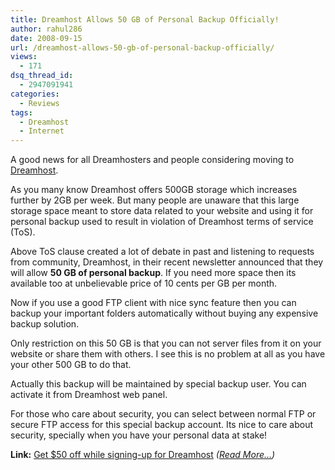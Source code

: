 ```yaml
---
title: Dreamhost Allows 50 GB of Personal Backup Officially!
author: rahul286
date: 2008-09-15
url: /dreamhost-allows-50-gb-of-personal-backup-officially/
views:
  - 171
dsq_thread_id:
  - 2947091941
categories:
  - Reviews
tags:
  - Dreamhost
  - Internet
---
```

A good news for all Dreamhosters and people considering moving to <a href="http://www.dreamhost.com/r.cgi?302379/hosting.html|DW50" onclick="_gaq.push(['_trackEvent', 'outbound-article', 'http://www.dreamhost.com/r.cgi?302379/hosting.html|DW50', 'Dreamhost']);" >Dreamhost</a>.

As you many know Dreamhost offers 500GB storage which increases further by 2GB per week. But many people are unaware that this large storage space meant to store data related to your website and using it for personal backup used to result in violation of Dreamhost terms of service (ToS).

Above ToS clause created a lot of debate in past and listening to requests from community, Dreamhost, in their recent newsletter announced that they will allow **50 GB of personal backup**. If you need more space then its available too at unbelievable price of 10 cents per GB per month.

Now if you use a good FTP client with nice sync feature then you can backup your important folders automatically without buying any expensive backup solution.

Only restriction on this 50 GB is that you can not server files from it on your website or share them with others. I see this is no problem at all as you have your other 500 GB to do that.

Actually this backup will be maintained by special backup user. You can activate it from Dreamhost web panel. 

For those who care about security, you can select between normal FTP or secure FTP access for this special backup account. Its nice to care about security, specially when you have your personal data at stake! 

**Link:** <a href="http://www.dreamhost.com/r.cgi?302379/hosting.html|DW50" onclick="_gaq.push(['_trackEvent', 'outbound-article', 'http://www.dreamhost.com/r.cgi?302379/hosting.html|DW50', 'Get $50 off while signing-up for Dreamhost']);" >Get $50 off while signing-up for Dreamhost</a> *([Read More…][1])*

 [1]: http://devilsworkshop.org/dreamhost/
